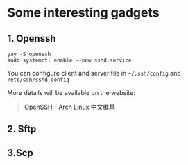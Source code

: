 # Some interesting gadgets

## 1. Openssh

```
yay -S openssh
sudo systemctl enable --now sshd.service
```

You can configure client and server file in `~/.ssh/config` and `/etc/ssh/sshd_config`

More details will be available on the website:

> [OpenSSH - Arch Linux 中文维基](https://wiki.archlinuxcn.org/wiki/OpenSSH)

## 2. Sftp





## 3.Scp
